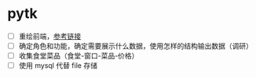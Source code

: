 # pytk

- [ ] 重绘前端，[参考链接](https://www.bilibili.com/video/BV14g411h7cQ/?spm_id_from=333.788.recommend_more_video.3&vd_source=bf9fe81cdd382168d80866943d033b51)
- [ ] 确定角色和功能，确定需要展示什么数据，使用怎样的结构输出数据（调研）
- [ ] 收集食堂菜品（食堂-窗口-菜品-价格）
- [ ] 使用 mysql 代替 file 存储